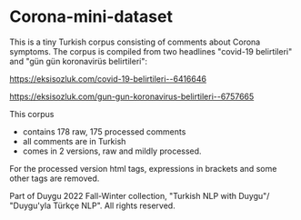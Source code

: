 # Corona-mini-dataset

This is a tiny Turkish corpus consisting of comments about Corona symptoms. The corpus is compiled from two headlines "covid-19 belirtileri" and "gün gün koronavirüs belirtileri": 

https://eksisozluk.com/covid-19-belirtileri--6416646  

https://eksisozluk.com/gun-gun-koronavirus-belirtileri--6757665

This corpus 

- contains 178 raw, 175 processed comments
- all comments are in Turkish
- comes in 2 versions, raw and mildly processed.

For the processed version html tags, expressions in brackets and some other tags are removed.

Part of Duygu 2022 Fall-Winter collection, "Turkish NLP with Duygu"/ "Duygu'yla Türkçe NLP". All rights reserved.

